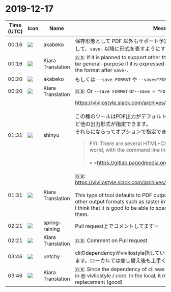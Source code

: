# 2019-12-17

|Time (UTC)|Icon|Name|Message|
|---|---|---|---|
|<span id="1576541794.064400">00:16</span>|![](https://avatars.slack-edge.com/2019-05-15/624511073651_25909952cd7a069ceed2_72.png)|akabeko|保存形態として PDF 以外もサポート予定ならば `savepdf` よりも `save-pdf` として、`save-` 以降に形式を表すようにすると汎用的でよさそうだと思います。|
|<span id="1576541796.064600">00:16</span>|![](https://avatars.slack-edge.com/2019-08-21/732685848020_f3f20736795184660348_72.png)|Kiara Translation|🇬🇧: If it is planned to support other than PDF as save format, it seems to be general-purpose if it is expressed as `save-pdf` rather than` savepdf` and the format after `save-`.|
|<span id="1576542048.064800">00:20</span>|![](https://avatars.slack-edge.com/2019-05-15/624511073651_25909952cd7a069ceed2_72.png)|akabeko|もしくは `--save FORMAT` や `--save="FORMAT"` など。|
|<span id="1576542050.065000">00:20</span>|![](https://avatars.slack-edge.com/2019-08-21/732685848020_f3f20736795184660348_72.png)|Kiara Translation|🇬🇧: Or `--save FORMAT` or` --save = "FORMAT" `.|
|<span id="1576546278.065200">01:31</span>|![](https://avatars.slack-edge.com/2018-04-27/354445776386_e258f5ed5ba887b08668_72.jpg)|shinyu|<https://vivliostyle.slack.com/archives/CAKE04A83/p1576545341033600><br><br>この種のツールはPDF出力がデフォルトですが、オプションでラスター画像など他の出力形式が指定できます。<br>それらにならってオプションで指定できるのがよいと思います。<br><blockquote>FYI: There are several HTML+CSS to PDF rendering engines in the world, with the command line interfaces:<br><br>• <https://gitlab.pagedmedia.org/tools/pagedjs-cli|https://gitlab.pagedmedia.org/tools/pagedjs-cli><br>• <https://weasyprint.readthedocs.io/en/stable/api.html#command-line-api|https://weasyprint.readthedocs.io/en/stable/api.html#command-line-api><br>• <https://www.princexml.com/doc/command-line/|https://www.princexml.com/doc/command-line/><br>• <https://www.antennahouse.com/product/ahf66/ahf-xslcmd.html|https://www.antennahouse.com/product/ahf66/ahf-xslcmd.html><br>• <https://www.pdfreactor.com/product/doc_html/index.html#UsingThePythonCommandLine|https://www.pdfreactor.com/product/doc_html/index.html#UsingThePythonCommandLine></blockquote>|
|<span id="1576546280.065500">01:31</span>|![](https://avatars.slack-edge.com/2019-08-21/732685848020_f3f20736795184660348_72.png)|Kiara Translation|🇬🇧: <https://vivliostyle.slack.com/archives/CAKE04A83/p1576545341033600><br><br>This type of tool defaults to PDF output, but you can optionally specify other output formats such as raster images.<br>I think that it is good to be able to specify with the option according to them.|
|<span id="1576549297.065700">02:21</span>|![](https://secure.gravatar.com/avatar/1ac180f0868137292905c311b5fff781.jpg?s=72&d=https%3A%2F%2Fa.slack-edge.com%2Fdf10d%2Fimg%2Favatars%2Fava_0021-72.png)|spring-raining|Pull request上でコメントしてますー|
|<span id="1576549299.065900">02:21</span>|![](https://avatars.slack-edge.com/2019-08-21/732685848020_f3f20736795184660348_72.png)|Kiara Translation|🇬🇧: Comment on Pull request|
|<span id="1576554375.069500">03:46</span>|![](https://avatars.slack-edge.com/2020-01-10/887966969570_c859f367523236ef0fbd_72.png)|uetchy|cliのdependencyがvivliostyle指していたので@vivliostyle/coreに書き直してます。ローカルでは差し替え後も上手く動きました（よかった）|
|<span id="1576554377.069600">03:46</span>|![](https://avatars.slack-edge.com/2019-08-21/732685848020_f3f20736795184660348_72.png)|Kiara Translation|🇬🇧: Since the dependency of cli was pointing to vivliostyle, it is rewritten in @ vivliostyle / core. In the local, it moved well even after the replacement (good)|
